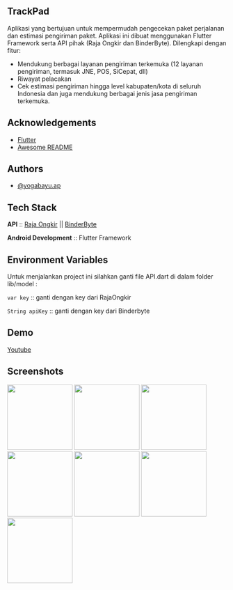
## TrackPad

Aplikasi yang bertujuan untuk mempermudah pengecekan paket perjalanan dan estimasi
pengiriman paket. Aplikasi ini dibuat menggunakan Flutter Framework serta 
API pihak (Raja Ongkir dan BinderByte). Dilengkapi dengan fitur:
- Mendukung berbagai layanan pengiriman terkemuka (12 layanan pengiriman, termasuk JNE, POS, SiCepat, dll)
- Riwayat pelacakan
- Cek estimasi pengiriman hingga level kabupaten/kota di seluruh Indonesia dan juga mendukung berbagai jenis jasa pengiriman terkemuka.
## Acknowledgements

 - [Flutter](https://flutter.dev/)
 - [Awesome README](https://github.com/matiassingers/awesome-readme)
## Authors

- [@yogabayu.ap](https://www.instagram.com/yogabayu.ap)


## Tech Stack

**API** :: [Raja Ongkir](https://rajaongkir.com/) || [BinderByte](https://binderbyte.com/)

**Android Development** :: Flutter Framework


## Environment Variables

Untuk menjalankan project ini silahkan ganti file API.dart di dalam folder lib/model :

`var key`  :: ganti dengan key dari RajaOngkir

`String apiKey` :: ganti dengan key dari Binderbyte

## Demo
[Youtube](https://youtube.com/)



## Screenshots

<img src="https://github.com/Yogabayu/TrackPad/blob/master/project_image/welcome.jpeg" width="150"> <img src="https://github.com/Yogabayu/TrackPad/blob/master/project_image/Dashboard.jpeg" width="150"> <img src="https://github.com/Yogabayu/TrackPad/blob/master/project_image/lacak_paket.jpeg" width="150"> <img src="https://github.com/Yogabayu/TrackPad/blob/master/project_image/detail_lacak.jpeg" width="150"> <img src="https://github.com/Yogabayu/TrackPad/blob/master/project_image/cek ongkir.jpeg" width="150"> <img src="https://github.com/Yogabayu/TrackPad/blob/master/project_image/detail ongkir.jpeg" width="150"> <img src="https://github.com/Yogabayu/TrackPad/blob/master/project_image/riwayat pelacakan.jpeg" width="150"> 

